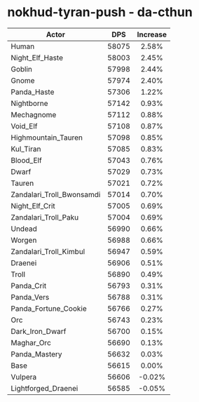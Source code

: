 # nokhud-tyran-push - da-cthun
| Actor | DPS | Increase |
|---|:---:|:---:|
|Human|58075|2.58%|
|Night_Elf_Haste|58003|2.45%|
|Goblin|57998|2.44%|
|Gnome|57974|2.40%|
|Panda_Haste|57306|1.22%|
|Nightborne|57142|0.93%|
|Mechagnome|57112|0.88%|
|Void_Elf|57108|0.87%|
|Highmountain_Tauren|57098|0.85%|
|Kul_Tiran|57085|0.83%|
|Blood_Elf|57043|0.76%|
|Dwarf|57029|0.73%|
|Tauren|57021|0.72%|
|Zandalari_Troll_Bwonsamdi|57014|0.70%|
|Night_Elf_Crit|57005|0.69%|
|Zandalari_Troll_Paku|57004|0.69%|
|Undead|56990|0.66%|
|Worgen|56988|0.66%|
|Zandalari_Troll_Kimbul|56947|0.59%|
|Draenei|56906|0.51%|
|Troll|56890|0.49%|
|Panda_Crit|56793|0.31%|
|Panda_Vers|56788|0.31%|
|Panda_Fortune_Cookie|56766|0.27%|
|Orc|56743|0.23%|
|Dark_Iron_Dwarf|56700|0.15%|
|Maghar_Orc|56690|0.13%|
|Panda_Mastery|56632|0.03%|
|Base|56615|0.00%|
|Vulpera|56606|-0.02%|
|Lightforged_Draenei|56585|-0.05%|
